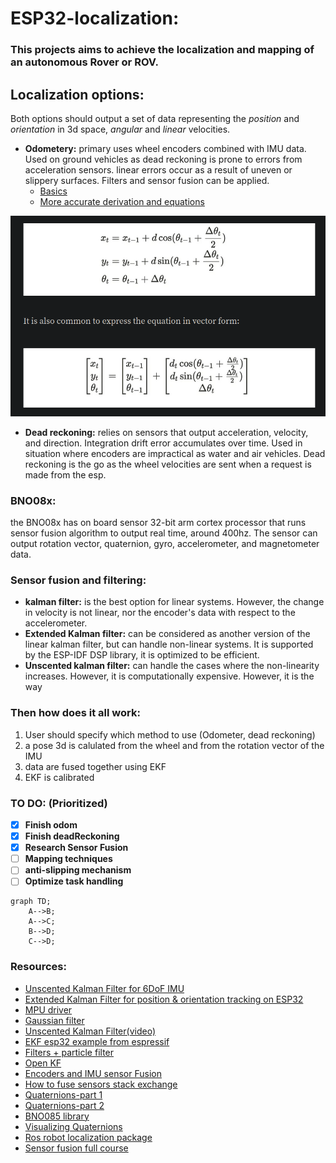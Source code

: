 # ESP32-localization:
### This projects aims to achieve the localization and mapping of an autonomous Rover or ROV.

## Localization options: 
Both options should output a set of data representing the _position_ and _orientation_ 
in 3d space, _angular_ and _linear_ velocities.
    
- **Odometery:** 
     primary uses wheel encoders combined with IMU data. Used on ground vehicles as dead reckoning is prone to errors from acceleration sensors.
linear errors occur as a result of uneven or slippery surfaces. Filters and sensor fusion can be applied. 
  - [Basics](https://www.youtube.com/watch?v=LrsTBWf6Wsc&t=498s)
  - [More accurate derivation and equations](https://medium.com/@nahmed3536/wheel-odometry-model-for-differential-drive-robotics-91b85a012299)
  
![img.png](img.png)




- **Dead reckoning:** relies on sensors that output acceleration, velocity, and direction. Integration drift error accumulates over time. Used in situation where encoders 
are impractical as water and air vehicles. Dead reckoning is the go as
the wheel velocities are sent when a request is made from the esp.


### BNO08x:
the BNO08x has on board sensor 32-bit arm cortex processor that runs 
sensor fusion algorithm to output real time, around 400hz. 
The sensor can output rotation vector, quaternion, gyro, accelerometer,
and magnetometer data.

### Sensor fusion and filtering:
- **kalman filter:** is the best option for linear systems. However, the change in velocity is not linear,
nor the encoder's data with respect to the accelerometer.
- **Extended Kalman filter:** can be considered as another version of the linear
kalman filter, but can handle non-linear systems. It is supported by the ESP-IDF DSP
library, it is optimized to be efficient.
- **Unscented kalman filter:** can handle the cases where the non-linearity 
increases. However, it is computationally expensive. However, it is the way 

### Then how does it all work:
1. User should specify which method to use (Odometer, dead reckoning)
2. a pose 3d is calulated from the wheel and from the rotation vector
of the IMU
3. data are fused together using EKF
4. EKF is calibrated


### TO DO: (Prioritized)
- [x]  __Finish odom__ 
- [x] __Finish deadReckoning__
- [x] __Research Sensor Fusion__
- [ ] __Mapping techniques__
- [ ] __anti-slipping mechanism__
- [ ] __Optimize task handling__

```mermaid
graph TD;
    A-->B;
    A-->C;
    B-->D;
    C-->D;
```

### Resources:
- [Unscented Kalman Filter for 6DoF IMU](https://github.com/JChunX/ukf)
- [Extended Kalman Filter for position & orientation tracking on ESP32 ](https://github.com/JChunX/imu-kalman)
- [MPU driver](https://github.com/natanaeljr/esp32-MPU-driver)
- [Gaussian filter](https://www.youtube.com/watch?v=oPgfa6G2AxE)
- [Unscented Kalman Filter(video)](https://www.youtube.com/watch?v=c_6WDC66aVk)
- [EKF esp32 example from espressif](https://docs.espressif.com/projects/esp-dsp/en/latest/esp32/esp-dsp-examples.html)
- [Filters + particle filter](https://github.com/baggepinnen/LowLevelParticleFilters.jl)
- [Open KF](https://github.com/Al-khwarizmi-780/OpenKF)
- [Encoders and IMU sensor Fusion](https://medium.com/hackernoon/ghost-iv-sensor-fusion-encoders-imu-c099dd40a7b)
- [How to fuse sensors stack exchange](https://robotics.stackexchange.com/questions/22115/how-to-actually-fuse-sensor-using-extended-kalman-filter)
- [Quaternions-part 1](https://www.youtube.com/watch?v=d4EgbgTm0Bg)
- [Quaternions-part 2]()
- [BNO085 library](https://github.com/sparkfun/SparkFun_BNO080_Arduino_Library?tab=readme-ov-file)
- [Visualizing Quaternions](https://eater.net/quaternions/video/stereo4d)
- [Ros robot localization package](9https://eater.net/quaternions/video/stereo4d)
- [Sensor fusion full course](https://www.youtube.com/watch?v=FGaOxS3-8gU&list=PLluhvIZgE0mP3Cm36ua4i98A-G43Lw_KU&index=23)